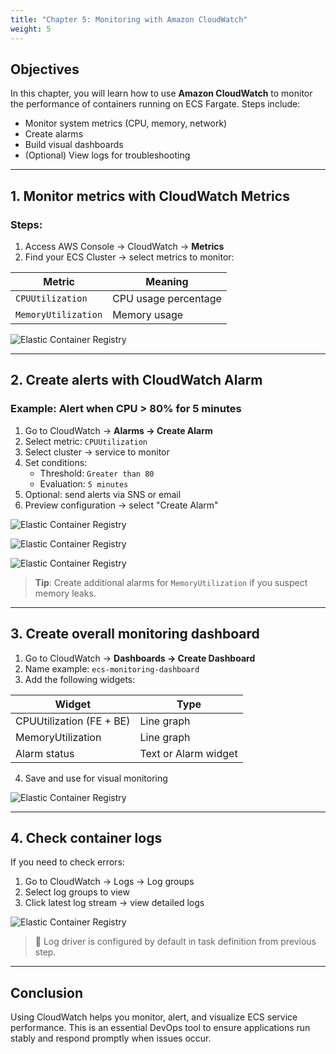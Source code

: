 ```yaml
---
title: "Chapter 5: Monitoring with Amazon CloudWatch"
weight: 5
---
```


## Objectives

In this chapter, you will learn how to use **Amazon CloudWatch** to monitor the performance of containers running on ECS Fargate. Steps include:

- Monitor system metrics (CPU, memory, network)
- Create alarms
- Build visual dashboards
- (Optional) View logs for troubleshooting

---

## 1. Monitor metrics with CloudWatch Metrics

### Steps:

1. Access AWS Console → CloudWatch → **Metrics**
2. Find your ECS Cluster → select metrics to monitor:

| Metric | Meaning |
|--------|--------|
| `CPUUtilization` | CPU usage percentage |
| `MemoryUtilization` | Memory usage |

![Elastic Container Registry](/images/cloudwatch-metrics.png)

---

## 2. Create alerts with CloudWatch Alarm

### Example: Alert when CPU > 80% for 5 minutes

1. Go to CloudWatch → **Alarms → Create Alarm**
2. Select metric: `CPUUtilization`
3. Select cluster → service to monitor
4. Set conditions:
   - Threshold: `Greater than 80`
   - Evaluation: `5 minutes`
5. Optional: send alerts via SNS or email
6. Preview configuration → select "Create Alarm"

![Elastic Container Registry](/images/select-alarm-metrics.png)

![Elastic Container Registry](/images/select-alarm-condition.png)

![Elastic Container Registry](/images/create-alarm-success.png)

> **Tip**: Create additional alarms for `MemoryUtilization` if you suspect memory leaks.

---

## 3. Create overall monitoring dashboard

1. Go to CloudWatch → **Dashboards → Create Dashboard**
2. Name example: `ecs-monitoring-dashboard`
3. Add the following widgets:

| Widget | Type |
|--------|------|
| CPUUtilization (FE + BE) | Line graph |
| MemoryUtilization | Line graph |
| Alarm status | Text or Alarm widget |

4. Save and use for visual monitoring

![Elastic Container Registry](/images/cloudwatch-dashboard.png)

---

## 4. Check container logs

If you need to check errors:

1. Go to CloudWatch → Logs → Log groups
2. Select log groups to view
3. Click latest log stream → view detailed logs

![Elastic Container Registry](/images/log-groups.png)

> 🔧 Log driver is configured by default in task definition from previous step.

---

## Conclusion

Using CloudWatch helps you monitor, alert, and visualize ECS service performance. This is an essential DevOps tool to ensure applications run stably and respond promptly when issues occur.

